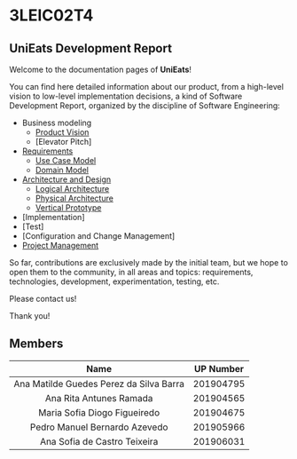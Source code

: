 # 3LEIC02T4

## UniEats Development Report

Welcome to the documentation pages of **UniEats**!

You can find here detailed information about our product, from a high-level vision to low-level implementation decisions, a kind of Software Development Report, organized by the discipline of Software Engineering:
- Business modeling
  - [Product Vision](docs/ProductVision.md)
  - [Elevator Pitch]
- [Requirements](docs/requirements.md)
  - [Use Case Model](docs/requirements.md#Use-case-model)
  - [Domain Model](docs/requirements.md#Domain-model)
- [Architecture and Design](docs/ArchitectureAndDesign.md)
  - [Logical Architecture](docs/ArchitectureAndDesign.md#Logical-architecture)
  - [Physical Architecture](docs/ArchitectureAndDesign.md#Physical-architecture)
  - [Vertical Prototype](docs/ArchitectureAndDesign.md#Vertical-Prototype)
- [Implementation]
- [Test]
- [Configuration and Change Management]
- [Project Management](docs/ProjectManagement.md)

So far, contributions are exclusively made by the initial team, but we hope to open them to the community, in all areas and topics: requirements, technologies, development, experimentation, testing, etc.

Please contact us!

Thank you!  

## Members

| Name | UP Number |
| :----: | :-----: |
| Ana Matilde Guedes Perez da Silva Barra |	201904795 |
| Ana Rita Antunes Ramada	| 201904565 |
| Maria Sofia Diogo Figueiredo	| 201904675 |
| Pedro Manuel Bernardo Azevedo	| 201905966 |
| Ana Sofia de Castro Teixeira	| 201906031 |
